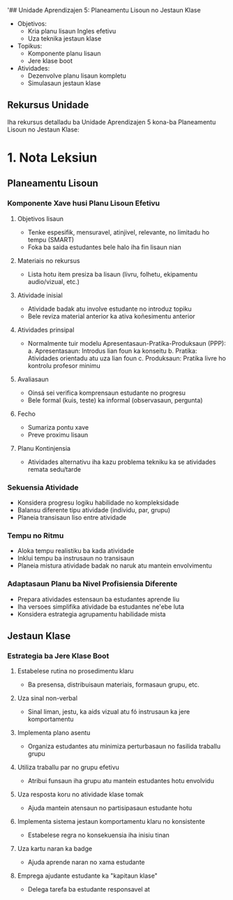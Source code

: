 '## Unidade Aprendizajen 5: Planeamentu Lisoun no Jestaun Klase
- Objetivos:
  * Kria planu lisaun Ingles efetivu
  * Uza teknika jestaun klase
- Topikus:
  * Komponente planu lisaun
  * Jere klase boot
- Atividades:
  * Dezenvolve planu lisaun kompletu
  * Simulasaun jestaun klase

## Rekursus Unidade

Iha rekursus detalladu ba Unidade Aprendizajen 5 kona-ba Planeamentu Lisoun no Jestaun Klase:

# 1. Nota Leksiun

## Planeamentu Lisoun

### Komponente Xave husi Planu Lisoun Efetivu

1. Objetivos lisaun
   - Tenke espesifik, mensuravel, atinjivel, relevante, no limitadu ho tempu (SMART)
   - Foka ba saida estudantes bele halo iha fin lisaun nian

2. Materiais no rekursus
   - Lista hotu item presiza ba lisaun (livru, folhetu, ekipamentu audio/vizual, etc.)

3. Atividade inisial
   - Atividade badak atu involve estudante no introduz topiku
   - Bele reviza material anterior ka ativa koñesimentu anterior

4. Atividades prinsipal
   - Normalmente tuir modelu Apresentasaun-Pratika-Produksaun (PPP):
     a. Apresentasaun: Introdus lian foun ka konseitu
     b. Pratika: Atividades orientadu atu uza lian foun
     c. Produksaun: Pratika livre ho kontrolu profesor minimu

5. Avaliasaun
   - Oinsá sei verifica komprensaun estudante no progresu
   - Bele formal (kuis, teste) ka informal (observasaun, pergunta)

6. Fecho
   - Sumariza pontu xave
   - Preve proximu lisaun

7. Planu Kontinjensia
   - Atividades alternativu iha kazu problema tekniku ka se atividades remata sedu/tarde

### Sekuensia Atividade

- Konsidera progresu logiku habilidade no kompleksidade
- Balansu diferente tipu atividade (individu, par, grupu)
- Planeia transisaun liso entre atividade

### Tempu no Ritmu

- Aloka tempu realistiku ba kada atividade
- Inklui tempu ba instrusaun no transisaun
- Planeia mistura atividade badak no naruk atu mantein envolvimentu

### Adaptasaun Planu ba Nivel Profisiensia Diferente

- Prepara atividades estensaun ba estudantes aprende liu
- Iha versoes simplifika atividade ba estudantes ne'ebe luta
- Konsidera estrategia agrupamentu habilidade mista

## Jestaun Klase

### Estrategia ba Jere Klase Boot

1. Estabelese rutina no prosedimentu klaru
   - Ba presensa, distribuisaun materiais, formasaun grupu, etc.

2. Uza sinal non-verbal
   - Sinal liman, jestu, ka aids vizual atu fó instrusaun ka jere komportamentu

3. Implementa plano asentu
   - Organiza estudantes atu minimiza perturbasaun no fasilida traballu grupu

4. Utiliza traballu par no grupu efetivu
   - Atribui funsaun iha grupu atu mantein estudantes hotu envolvidu

5. Uza resposta koru no atividade klase tomak
   - Ajuda mantein atensaun no partisipasaun estudante hotu

6. Implementa sistema jestaun komportamentu klaru no konsistente
   - Estabelese regra no konsekuensia iha inisiu tinan

7. Uza kartu naran ka badge
   - Ajuda aprende naran no xama estudante

8. Emprega ajudante estudante ka "kapitaun klase"
   - Delega tarefa ba estudante responsavel at